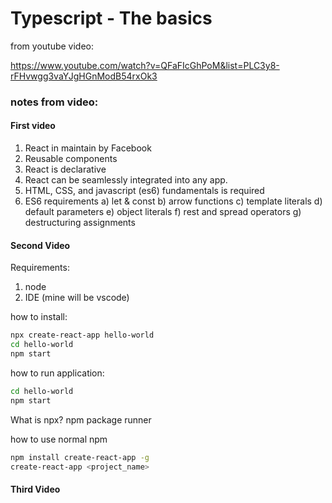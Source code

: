 # Typescript - The basics

from youtube video:

https://www.youtube.com/watch?v=QFaFIcGhPoM&list=PLC3y8-rFHvwgg3vaYJgHGnModB54rxOk3


### notes from video:


#### First video

1) React in maintain by Facebook
2) Reusable components
3) React is declarative
4) React can be seamlessly integrated into any app.
5) HTML, CSS, and javascript (es6) fundamentals is required
6) ES6 requirements
    a) let & const
    b) arrow functions
    c) template literals
    d) default parameters
    e) object literals
    f) rest and spread operators
    g) destructuring assignments


#### Second Video

Requirements:
1) node
2) IDE (mine will be vscode)

how to install:

```bash
npx create-react-app hello-world
cd hello-world
npm start
```

how to run application:

```bash
cd hello-world
npm start
```


What is npx?
npm package runner


how to use normal npm

```bash
npm install create-react-app -g
create-react-app <project_name>
```

#### Third Video





